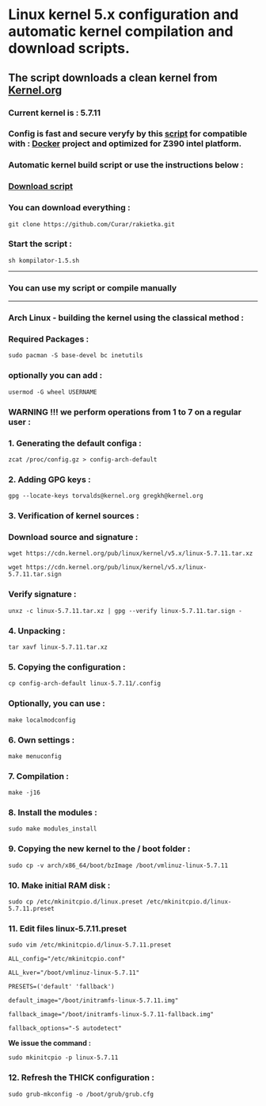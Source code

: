
# Linux kernel 5.x configuration and automatic kernel compilation and download scripts.
## The script downloads a clean kernel from [Kernel.org](https://kernel.org)
### Current kernel is : 5.7.11
### Config is fast and secure veryfy by this [script](https://github.com/moby/moby/blob/master/contrib/check-config.sh) for compatible with : [Docker](https://docs.docker.com) project and optimized for Z390 intel platform.
### Automatic kernel build script or use the instructions below :
### [Download script](https://github.com/Curar/rakietka/releases/download/1.5/kompilator-1.5.sh)
### You can download everything :
`git clone https://github.com/Curar/rakietka.git`
### Start the script :
`sh kompilator-1.5.sh`
***
### You can use my script or compile manually
***
### Arch Linux - building the kernel using the classical method :
### Required Packages :
`sudo pacman -S base-devel bc inetutils`
### optionally you can add :
`usermod -G wheel USERNAME`
### WARNING !!! we perform operations from 1 to 7 on a regular user :
### 1. Generating the default configa :
`zcat /proc/config.gz > config-arch-default`
### 2. Adding GPG keys :
 `gpg --locate-keys torvalds@kernel.org gregkh@kernel.org`
### 3. Verification of kernel sources :
### Download source and signature :
 `wget https://cdn.kernel.org/pub/linux/kernel/v5.x/linux-5.7.11.tar.xz`

 `wget https://cdn.kernel.org/pub/linux/kernel/v5.x/linux-5.7.11.tar.sign`
### Verify signature :
 `unxz -c linux-5.7.11.tar.xz | gpg --verify linux-5.7.11.tar.sign -`
### 4. Unpacking :
 `tar xavf linux-5.7.11.tar.xz`
### 5. Copying the configuration :
 `cp config-arch-default linux-5.7.11/.config`
### Optionally, you can use :
 `make localmodconfig`
### 6. Own settings :
 `make menuconfig`
### 7. Compilation :
 `make -j16`
### 8. Install the modules :
 `sudo make modules_install`
### 9. Copying the new kernel to the / boot folder :
 `sudo cp -v arch/x86_64/boot/bzImage /boot/vmlinuz-linux-5.7.11`
### 10. Make initial RAM disk :
 `sudo cp /etc/mkinitcpio.d/linux.preset /etc/mkinitcpio.d/linux-5.7.11.preset`
### 11. Edit files linux-5.7.11.preset
 `sudo vim /etc/mkinitcpio.d/linux-5.7.11.preset`

 ```
 ALL_config="/etc/mkinitcpio.conf"

 ALL_kver="/boot/vmlinuz-linux-5.7.11"

 PRESETS=('default' 'fallback')

 default_image="/boot/initramfs-linux-5.7.11.img"

 fallback_image="/boot/initramfs-linux-5.7.11-fallback.img"

 fallback_options="-S autodetect"
 ```

**We issue the command :**

 `sudo mkinitcpio -p linux-5.7.11`

### 12. Refresh the THICK configuration :
 `sudo grub-mkconfig -o /boot/grub/grub.cfg`

